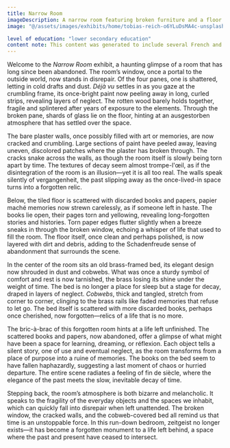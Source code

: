 ```yaml
---
title: Narrow Room
imageDescription: A narrow room featuring broken furniture and a floor littered with indecipherable pieces. The room is all the more striking due to the stark light pouring in through a broken window that occupies most of the back wall.
image: "@/assets/images/exhibits/home/tobias-reich-o6YLuDsMA4c-unsplash.jpg"

level of education: "lower secondary education"
content note: This content was generated to include several French and German terms or phrases, some of which are well-known in English
---
```


Welcome to the <cite>Narrow Room</cite> exhibit, a haunting glimpse of a room that has long since been abandoned. The room’s window, once a portal to the outside world, now stands in disrepair. Of the four panes, one is shattered, letting in cold drafts and dust. *Déjà vu* settles in as you gaze at the crumbling frame, its once-bright paint now peeling away in long, curled strips, revealing layers of neglect. The rotten wood barely holds together, fragile and splintered after years of exposure to the elements. Through the broken pane, shards of glass lie on the floor, hinting at an <span lang="deutsch">ausgestorben</span> atmosphere that has settled over the space.

The bare plaster walls, once possibly filled with art or memories, are now cracked and crumbling. Large sections of paint have peeled away, leaving uneven, discolored patches where the plaster has broken through. The cracks snake across the walls, as though the room itself is slowly being torn apart by time. The textures of decay seem almost <span lang="fr">trompe-l'œil</span>, as if the disintegration of the room is an illusion—yet it is all too real. The walls speak silently of <span lang="de">vergangenheit</span>, the past slipping away as the once-lived-in space turns into a forgotten relic.

Below, the tiled floor is scattered with discarded books and papers, <span lang="fr">papier maché</span> memories now strewn carelessly, as if someone left in haste. The books lie open, their pages torn and yellowing, revealing long-forgotten stories and histories. Torn paper edges flutter slightly when a breeze sneaks in through the broken window, echoing a whisper of life that used to fill the room. The floor itself, once clean and perhaps polished, is now layered with dirt and debris, adding to the Schadenfreude sense of abandonment that surrounds the scene.

In the center of the room sits an old brass-framed bed, its elegant design now shrouded in dust and cobwebs. What was once a sturdy symbol of comfort and rest is now tarnished, the brass losing its shine under the weight of time. The bed is no longer a place for sleep but a stage for decay, draped in layers of neglect. *Cobwebs*, thick and tangled, stretch from corner to corner, clinging to the brass rails like faded memories that refuse to let go. The bed itself is scattered with more discarded books, perhaps once cherished, now forgotten—relics of a life that is no more.

The <span lang="fr">bric-à-brac</span> of this forgotten room hints at a life left unfinished. The scattered books and papers, now abandoned, offer a glimpse of what might have been a space for learning, dreaming, or réflexion. Each object tells a silent story, one of use and eventual neglect, as the room transforms from a place of purpose into a <span lang="francais">ruine</span> of memories. The books on the bed seem to have fallen haphazardly, suggesting a last moment of chaos or hurried departure. The entire scene radiates a feeling of fin de siècle, where the elegance of the past meets the slow, inevitable decay of time.

Stepping back, the room’s atmosphere is both bizarre and melancholic. It speaks to the fragility of the everyday objects and the spaces we inhabit, which can quickly fall into disrepair when left unattended. The broken window, the cracked walls, and the cobweb-covered bed all remind us that time is an unstoppable force. In this run-down bedroom, <span lang="de">zeitgeist</span> no longer exists—it has become a forgotten monument to a life left behind, a space where the past and present have ceased to intersect.